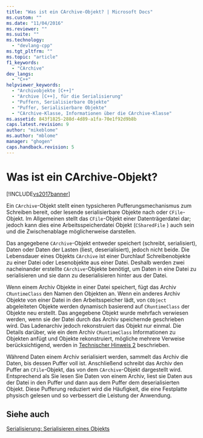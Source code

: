 ```yaml
---
title: "Was ist ein CArchive-Objekt? | Microsoft Docs"
ms.custom: ""
ms.date: "11/04/2016"
ms.reviewer: ""
ms.suite: ""
ms.technology: 
  - "devlang-cpp"
ms.tgt_pltfrm: ""
ms.topic: "article"
f1_keywords: 
  - "CArchive"
dev_langs: 
  - "C++"
helpviewer_keywords: 
  - "Archivobjekte [C++]"
  - "Archive [C++], für die Serialisierung"
  - "Puffern, Serialisierbare Objekte"
  - "Puffer, Serialisierbare Objekte"
  - "CArchive-Klasse, Informationen über die CArchive-Klasse"
ms.assetid: 843f1825-288d-4d89-a1fa-70e1f92d9b8b
caps.latest.revision: 9
author: "mikeblome"
ms.author: "mblome"
manager: "ghogen"
caps.handback.revision: 5
---
```

# Was ist ein CArchive-Objekt?
[!INCLUDE[vs2017banner](../assembler/inline/includes/vs2017banner.md)]

Ein `CArchive`\-Objekt stellt einen typsicheren Pufferungsmechanismus zum Schreiben bereit, oder lesende serialisierbare Objekte nach oder `CFile`\-Objekt.  Im Allgemeinen stellt das `CFile`\-Objekt einer Datenträgerdatei dar; jedoch kann dies eine Arbeitsspeicherdatei Objekt \(`CSharedFile` \) auch sein und die Zwischenablage möglicherweise darstellen.  
  
 Das angegebene `CArchive`\-Objekt entweder speichert \(schreibt, serialisiert\), Daten oder Daten der Lasten \(liest, deserialisiert\), jedoch nicht beide.  Die Lebensdauer eines Objekts `CArchive` ist einer Durchlauf Schreibenobjekte zu einer Datei oder Lesenobjekte aus einer Datei.  Deshalb werden zwei nacheinander erstellte `CArchive`\-Objekte benötigt, um Daten in eine Datei zu serialisieren und sie dann zu deserialisieren hinter aus der Datei.  
  
 Wenn einem Archiv Objekte in einer Datei speichert, fügt das Archiv `CRuntimeClass` den Namen den Objekten an.  Wenn ein anderes Archiv Objekte von einer Datei in den Arbeitsspeicher lädt, von `CObject` abgeleiteten Objekte werden dynamisch basierend auf `CRuntimeClass` der Objekte neu erstellt.  Das angegebene Objekt wurde mehrfach verwiesen werden, wenn sie der Datei durch das Archiv speichernde geschrieben wird.  Das Ladenarchiv jedoch rekonstruiert das Objekt nur einmal.  Die Details darüber, wie ein dem Archiv `CRuntimeClass` Informationen zu Objekten anfügt und Objekte rekonstruiert, mögliche mehrere Verweise berücksichtigend, werden in [Technischer Hinweis 2](../mfc/tn002-persistent-object-data-format.md) beschrieben.  
  
 Während Daten einem Archiv serialisiert werden, sammelt das Archiv die Daten, bis dessen Puffer voll ist.  Anschließend schreibt das Archiv den Puffer an `CFile`\-Objekt, das von dem `CArchive`\-Objekt dargestellt wird.  Entsprechend als Sie lesen Sie Daten von einem Archiv, liest sie Daten aus der Datei in den Puffer und dann aus dem Puffer dem deserialisierten Objekt.  Diese Pufferung reduziert wird die Häufigkeit, die eine Festplatte physisch gelesen und so verbessert die Leistung der Anwendung.  
  
## Siehe auch  
 [Serialisierung: Serialisieren eines Objekts](../mfc/serialization-serializing-an-object.md)